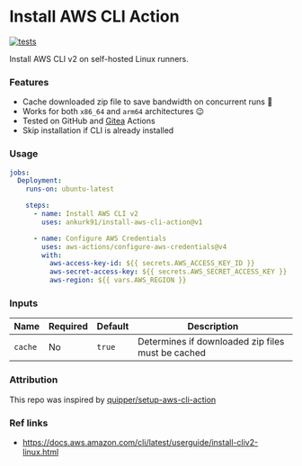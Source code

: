 # Install AWS CLI Action

[![tests](https://github.com/ankurk91/install-aws-cli-action/actions/workflows/tests.yaml/badge.svg)](https://github.com/ankurk91/install-aws-cli-action/actions)

Install AWS CLI v2 on self-hosted Linux runners.

### Features

* Cache downloaded zip file to save bandwidth on concurrent runs :rocket:
* Works for both `x86_64` and `arm64` architectures :wink:
* Tested on GitHub and [Gitea](https://docs.gitea.com/usage/actions/act-runner) Actions
* Skip installation if CLI is already installed

### Usage

```yaml
jobs:
  Deployment:
    runs-on: ubuntu-latest

    steps:
      - name: Install AWS CLI v2
        uses: ankurk91/install-aws-cli-action@v1

      - name: Configure AWS Credentials
        uses: aws-actions/configure-aws-credentials@v4
        with:
          aws-access-key-id: ${{ secrets.AWS_ACCESS_KEY_ID }}
          aws-secret-access-key: ${{ secrets.AWS_SECRET_ACCESS_KEY }}
          aws-region: ${{ vars.AWS_REGION }}
```

### Inputs

| Name    | Required | Default | Description                                       |
|---------|----------|---------|---------------------------------------------------|
| `cache` | No       | `true`  | Determines if downloaded zip files must be cached |

### Attribution

This repo was inspired by [quipper/setup-aws-cli-action](https://github.com/quipper/setup-aws-cli-action)

### Ref links

* https://docs.aws.amazon.com/cli/latest/userguide/install-cliv2-linux.html

